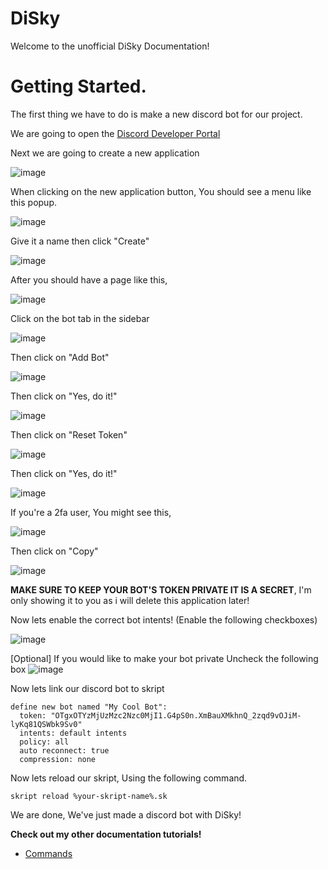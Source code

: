 # DiSky
Welcome to the unofficial DiSky Documentation!

# Getting Started.
The first thing we have to do is make a new discord bot for our project.

We are going to open the [Discord Developer Portal](https://discord.com/developers)

Next we are going to create a new application

![image](https://user-images.githubusercontent.com/72381315/171682350-311863aa-65d8-4fb6-a9bc-243c6075a8a4.png)

When clicking on the new application button, You should see a menu like this popup.

![image](https://user-images.githubusercontent.com/72381315/171682595-4c20b3e8-0b35-43f6-877a-6dfef3d26c50.png)

Give it a name then click "Create"

![image](https://user-images.githubusercontent.com/72381315/171682763-9429b8da-c650-4f8d-bfa8-aae055b667f5.png)

After you should have a page like this,

![image](https://user-images.githubusercontent.com/72381315/171682962-8cd40a00-f08d-4a61-abc2-c5ceddae905f.png)

Click on the bot tab in the sidebar

![image](https://user-images.githubusercontent.com/72381315/171683053-f664a4b6-0366-4eae-af28-afe96bc08ace.png)

Then click on "Add Bot"

![image](https://user-images.githubusercontent.com/72381315/171683122-b9ab8f2e-4c9f-4937-92ba-b04da620ea6a.png)

Then click on "Yes, do it!"

![image](https://user-images.githubusercontent.com/72381315/171683275-2e5c7ef0-958b-4854-9104-3e67b214b38d.png)

Then click on "Reset Token"

![image](https://user-images.githubusercontent.com/72381315/171683407-fe480659-1de8-4acf-a0ff-113b8ecc00b3.png)

Then click on "Yes, do it!"

![image](https://user-images.githubusercontent.com/72381315/171683514-f52ff485-dfc2-42de-a4fe-9dd0e71ede56.png)

If you're a 2fa user, You might see this,

![image](https://user-images.githubusercontent.com/72381315/171683712-40b6a8d1-8e3f-4369-a631-1eb64606daf1.png)

Then click on "Copy"

![image](https://user-images.githubusercontent.com/72381315/171683844-337e03fc-d6d1-401e-a56a-f86e6f22c268.png)

**MAKE SURE TO KEEP YOUR BOT'S TOKEN PRIVATE IT IS A SECRET**, I'm only showing it to you as i will delete this application later!

Now lets enable the correct bot intents! (Enable the following checkboxes)

![image](https://user-images.githubusercontent.com/72381315/171686417-bd04da14-2d3d-4e9a-84e4-8d1e8c054b84.png)


[Optional] If you would like to make your bot private
Uncheck the following box
![image](https://user-images.githubusercontent.com/72381315/171686557-b304a104-a16a-4924-bf7e-09d6940a525d.png)


Now lets link our discord bot to skript

```
define new bot named "My Cool Bot":
  token: "OTgxOTYzMjUzMzc2Nzc0MjI1.G4pS0n.XmBauXMkhnQ_2zqd9vOJiM-lyKq81QSWbk9Sv0"
  intents: default intents
  policy: all
  auto reconnect: true
  compression: none
```

Now lets reload our skript, Using the following command.

```
skript reload %your-skript-name%.sk
```

We are done, We've just made a discord bot with DiSky!

**Check out my other documentation tutorials!**
* [Commands](https://github.com/ANDREI12333/DiSky-Docs/blob/main/docs/Commands.md)
